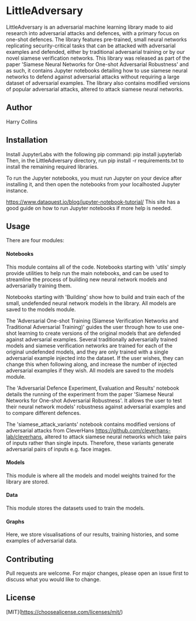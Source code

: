 # LittleAdversary

LittleAdversary is an adversarial machine learning library made to aid
research into adversarial attacks and defences, with a primary focus on
one-shot defences. The library features pre-trained, small neural
networks replicating security-critical tasks that can be attacked with
adversarial examples and defended, either by traditional adversarial
training or by our novel siamese verification networks. This library was
released as part of the paper \'Siamese Neural Networks for One-shot
Adversarial Robustness\' and as such, it contains Jupyter notebooks
detailing how to use siamese neural networks to defend against adversarial
attacks without requiring a large dataset of adversarial examples. The 
library also contains modified versions of popular adversarial attacks, 
altered to attack siamese neural networks.

## Author

Harry Collins

## Installation

Install JupyterLabs with the following pip command: pip install
jupyterlab Then, in the LittleAdversary directory, run pip install -r
requirements.txt to install the remaining required libraries.

To run the Jupyter notebooks, you must run Jupyter on your device after installing it, and then open
the notebooks from your localhosted Jupyter instance.

https://www.dataquest.io/blog/jupyter-notebook-tutorial/
This site has a good guide on how to run Jupyter notebooks if more help is needed.

## Usage

There are four modules:

#### Notebooks

This module contains all of the code. Notebooks starting with \'utils\'
simply provide utilities to help run the main notebooks, and can be used
to streamline the process of building new neural network models and
adversarially training them.

Notebooks starting with \'Building\' show how to build and train each of
the small, undefended neural network models in the library. All models
are saved to the models module.

The \'Adversarial One-shot Training (Siamese Verification Networks and
Traditional Adversarial Training)\' guides the user through how to use
one-shot learning to create versions of the original models that are
defended against adversarial examples. Several traditionally
adversarially trained models and siamese verification networks are
trained for each of the original undefended models, and they are only
trained with a single adversarial example injected into the dataset. If
the user wishes, they can change this when following along, and increase
the number of injected adversarial examples if they wish. All models are
saved to the models module.

The \'Adversarial Defence Experiment, Evaluation and Results\' notebook
details the running of the experiment from the paper \'Siamese Neural
Networks for One-shot Adversarial Robustness\'. It allows the user to
test their neural network models\' robustness against adversarial
examples and to compare different defences.

The \'siamese_attack_variants\' notebook contains modified versions of
adversarial attacks from CleverHans
https://github.com/cleverhans-lab/cleverhans, altered to attack siamese
neural networks which take pairs of inputs rather than single inputs.
Therefore, these variants generate adversarial pairs of inputs e.g. face
images.

#### Models

This module is where all the models and model weights trained for the
library are stored.

#### Data

This module stores the datasets used to train the models.

#### Graphs

Here, we store visualisations of our results, training histories, and
some examples of adversarial data.

## Contributing

Pull requests are welcome. For major changes, please open an issue first
to discuss what you would like to change.

## License

\[MIT\](https://choosealicense.com/licenses/mit/)
